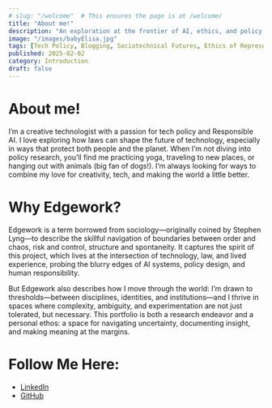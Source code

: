 ```yaml
---
# slug: "/welcome"  # This ensures the page is at /welcome/
title: "About me!"
description: "An exploration at the frontier of AI, ethics, and policy."
image: "/images/babyElisa.jpg"
tags: [Tech Policy, Blogging, Sociotechnical Futures, Ethics of Representation]
published: 2025-02-02
category: Introduction
draft: false
---
```


# About me!
I’m a creative technologist with a passion for tech policy and Responsible AI. I love exploring how laws can shape the future of technology, especially in ways that protect both people and the planet. When I’m not diving into policy research, you’ll find me practicing yoga, traveling to new places, or hanging out with animals (big fan of dogs!). I’m always looking for ways to combine my love for creativity, tech, and making the world a little better.

# Why Edgework?
Edgework is a term borrowed from sociology—originally coined by Stephen Lyng—to describe the skillful navigation of boundaries between order and chaos, risk and control, structure and spontaneity. It captures the spirit of this project, which lives at the intersection of technology, law, and lived experience, probing the blurry edges of AI systems, policy design, and human responsibility. 

But Edgework also describes how I move through the world: I’m drawn to thresholds—between disciplines, identities, and institutions—and I thrive in spaces where complexity, ambiguity, and experimentation are not just tolerated, but necessary. This portfolio is both a research endeavor and a personal ethos: a space for navigating uncertainty, documenting insight, and making meaning at the margins.

# Follow Me Here:
- [LinkedIn](https://www.linkedin.com/in/elisakad/)
- [GitHub](::github{repo="elisakad/edgework"})
